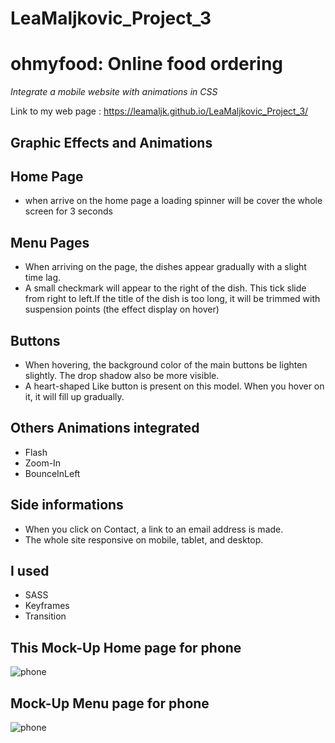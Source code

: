 # LeaMaljkovic_Project_3

# ohmyfood: Online food ordering
*Integrate a mobile website with animations in CSS*

Link to my web page : https://leamaljk.github.io/LeaMaljkovic_Project_3/

## Graphic Effects and Animations
## Home Page 
- when arrive on the home page a loading spinner will be cover the whole screen for 3 seconds
## Menu Pages
- When arriving on the page, the dishes appear gradually with a slight time lag.
- A small checkmark will appear  to the right of the dish. This tick slide from right to left.If the title of the dish is too long, it will be trimmed with suspension points (the effect display on hover)
## Buttons 
- When hovering, the background color of the main buttons be lighten slightly. The drop shadow also be more visible.
- A heart-shaped Like button is present on this model. When you hover on it, it will fill up gradually.
## Others Animations integrated
- Flash
- Zoom-In 
- BounceInLeft
## Side informations
- When you click on Contact, a link to an email address is made.
- The whole site  responsive on mobile, tablet, and desktop. 
## I used
- SASS
- Keyframes 
- Transition
## This Mock-Up Home page for phone 
![phone](/img/Homepage.png)

## Mock-Up Menu page for phone
![phone](/img/Bastille.png)
